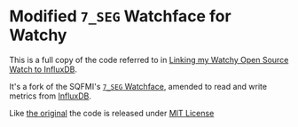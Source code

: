 # Modified `7_SEG` Watchface for Watchy

This is a full copy of the code referred to in [Linking my Watchy Open Source Watch to InfluxDB](https://www.bentasker.co.uk/posts/blog/software-development/interacting-with-influxdb-from-an-arduino-compatible-opensource-watch.html).

It's a fork of the SQFMI's [`7_SEG` Watchface](https://github.com/sqfmi/Watchy/tree/master/examples/WatchFaces/7_SEG), amended to read and write metrics from [InfluxDB](https://github.com/influxdata/influxdb).

Like [the original](https://watchy.sqfmi.com/docs/license/) the code is released under [MIT License](7_SEG/LICENSE.txt)

